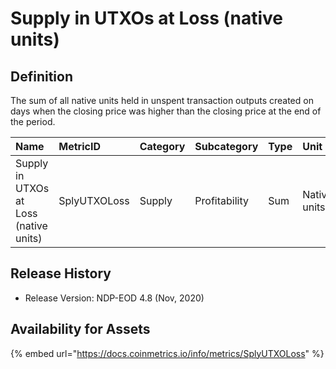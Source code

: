 # Supply in UTXOs at Loss \(native units\)

## Definition

The sum of all native units held in unspent transaction outputs created on days when the closing price was higher than the closing price at the end of the period.

| Name | MetricID | Category | Subcategory | Type | Unit | Interval |
| :--- | :--- | :--- | :--- | :--- | :--- | :--- |
| Supply in UTXOs at Loss \(native units\) | SplyUTXOLoss | Supply | Profitability | Sum | Native units | 1 day |

## Release History

* Release Version: NDP-EOD 4.8 \(Nov, 2020\)

## Availability for Assets

{% embed url="https://docs.coinmetrics.io/info/metrics/SplyUTXOLoss" %}

